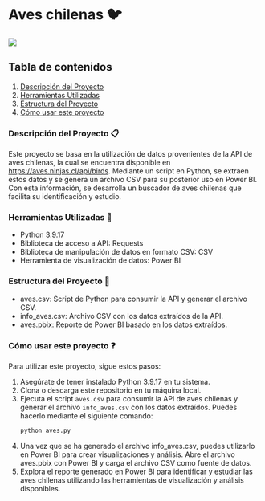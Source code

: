 # Aves chilenas 🐦

<img src="https://www.redobservadores.cl/wp-content/uploads/2018/04/dorado_portada-Ivo-Tejeda-1180x652.jpg">

## Tabla de contenidos

1. [Descripción del Proyecto](#descripción-del-proyecto-clipboard)
2. [Herramientas Utilizadas](#herramientas-utilizadas-wrench)
3. [Estructura del Proyecto](#estructura-del-proyecto-open_file_folder)
4. [Cómo usar este proyecto](#cómo-usar-este-proyecto-question)


### Descripción del Proyecto :clipboard:
Este proyecto se basa en la utilización de datos provenientes de la API de aves chilenas, la cual se encuentra disponible en https://aves.ninjas.cl/api/birds. Mediante un script en Python, se extraen estos datos y se genera un archivo CSV para su posterior uso en Power BI. Con esta información, se desarrolla un buscador de aves chilenas que facilita su identificación y estudio.


### Herramientas Utilizadas :wrench:
- Python 3.9.17
- Biblioteca de acceso a API: Requests
- Biblioteca de manipulación de datos en formato CSV: CSV
- Herramienta de visualización de datos: Power BI
  
### Estructura del Proyecto :open_file_folder:
- aves.csv: Script de Python para consumir la API y generar el archivo CSV.
- info_aves.csv: Archivo CSV con los datos extraídos de la API.
- aves.pbix: Reporte de Power BI basado en los datos extraídos.
  

### Cómo usar este proyecto :question:
Para utilizar este proyecto, sigue estos pasos:
1. Asegúrate de tener instalado Python 3.9.17 en tu sistema.
2. Clona o descarga este repositorio en tu máquina local.
3. Ejecuta el script `aves.csv` para consumir la API de aves chilenas y generar el archivo `info_aves.csv` con los datos extraídos. Puedes hacerlo mediante el siguiente comando:
   ```bash
   python aves.py
4. Una vez que se ha generado el archivo info_aves.csv, puedes utilizarlo en Power BI para crear visualizaciones y análisis. Abre el archivo aves.pbix con Power BI y carga el archivo CSV como fuente de datos.
5. Explora el reporte generado en Power BI para identificar y estudiar las aves chilenas utilizando las herramientas de visualización y análisis disponibles.

